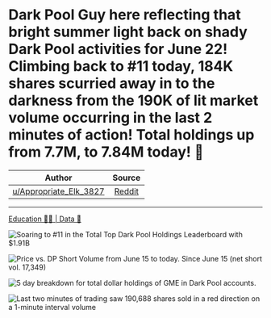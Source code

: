 Dark Pool Guy here reflecting that bright summer light back on shady Dark Pool activities for June 22! Climbing back to #11 today, 184K shares scurried away in to the darkness from the 190K of lit market volume occurring in the last 2 minutes of action! Total holdings up from 7.7M, to 7.84M today! 🎱
=============================================================================================================================================================================================================================================================================================================

| Author       | Source       | 
| :-------------: |:-------------:|
|  [u/Appropriate_Elk_3827](https://www.reddit.com/user/Appropriate_Elk_3827/) | [Reddit](https://www.reddit.com/r/Superstonk/comments/o61fj4/dark_pool_guy_here_reflecting_that_bright_summer/) | 

---

[Education 👨‍🏫 | Data 🔢](https://www.reddit.com/r/Superstonk/search?q=flair_name%3A%22Education%20%F0%9F%91%A8%E2%80%8D%F0%9F%8F%AB%20%7C%20Data%20%F0%9F%94%A2%22&restrict_sr=1)

![Soaring to #11 in the Total Top Dark Pool Holdings Leaderboard with $1.91B](https://user-images.githubusercontent.com/82035192/124121336-c6075c80-da42-11eb-97da-ef39138ab3c2.png)

![Price vs. DP Short Volume from June 15 to today. Since June 15 (net short vol. 17,349)](https://user-images.githubusercontent.com/82035192/124121346-c9024d00-da42-11eb-86b0-ef68e4cd9404.png)

![5 day breakdown for total dollar holdings of GME in Dark Pool accounts.](https://user-images.githubusercontent.com/82035192/124121360-cc95d400-da42-11eb-9026-807ea84c9e8f.png)

![Last two minutes of trading saw 190,688 shares sold in a red direction on a 1-minute interval volume](https://user-images.githubusercontent.com/82035192/124121371-cef82e00-da42-11eb-84ee-c33e1c5ae1eb.png)
